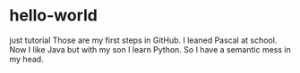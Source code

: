 # hello-world
just tutorial
Those are my first steps in GitHub.
I leaned Pascal at school. Now I like Java but with my son I learn Python. So I have a semantic mess in my head.
